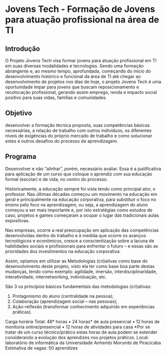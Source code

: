 # Jovens Tech - Formação de Jovens para atuação profissional na área de TI
## Introdução
O Projeto Jovens Tech visa formar jovens para atuação profissional em TI em suas diversas modalidades e tecnologias. Sendo uma formação abrangente e, ao mesmo tempo, aprofundada, começando do ínício do desenvolvimento histórico e funcional da área de TI até chegar ao desenvolvimento de projetos nos dias de hoje, o projeto Jovens Tech é uma oportunidade ímpar para jovens que buscam reposicionamento e recolocação profissional, gerando assim emprego, renda e impacto social positivo para suas vidas, famílias e comunidades.

## Objetivo
desenvolver a formação técnica proposta, suas competências básicas necessárias, a relação de trabalho com outros indivíduos, os diferentes níveis de exigências do próprio mercado de trabalho e como solucionar estes e outros desafios do processo de aprendizagem.

## Programa
Desenvolver e não “alinhar”, porém, necessário avaliar. Essa é a justificativa para aplicação de um curso que coloque o aprendiz com sua educação formal (escolar) e de vida, no centro do processo.

Historicamente, a educação sempre foi vista tendo como principal ator, o professor. Nas últimas décadas começou um movimento na educação em geral e principalmente na educação corporativa, para substituir o foco no ensino pelo foco na aprendizagem, ou seja, a aprendizagem do aluno começou a ser mais importante e, por isto estratégias como estudos de caso, projetos e games começaram a ocupar o lugar das tradicionais aulas expositivas. 

Nas empresas, ocorre a real preocupação em aplicação das competências desenvolvidas dentro do trabalho e à medida que ocorre os avanços tecnológicos e econômicos, cresce a conscientização sobre a lacuna de habilidades sociais e profissionais para enfrentar o futuro – e essas são as prioridades dos investimentos na educação corporativa.

Assim, optamos em utilizar as Metodologias (cri)ativas como base do desenvolvimento deste projeto, visto ela ter como base boa parte destas mudanças, tendo como exemplo: agilidade, imersão, interdisciplinaridade, interatividade, internetworking, individuação, etc.

São 3 os princípios básicos fundamentais das metodologias (cri)ativas:
1) Protagonismo do aluno (centralidade na pessoa);
2) Colaboração (aprendizagem social – nas pessoas);
3) Ação-reflexão (transformar conhecimento adquirido em experiências práticas).

Carga horária Total: 48* horas
•	24 horas* de aula presencial
•	12 horas de monitoria online/presencial
•	12 horas de atividades para casa
*Por se tratar de um curso técnico/prático estas horas de aula podem se estender considerando a evolução dos aprendizes nos projetos práticos.
Local: laboratório de informática da Universidade Anhembi Morumbi de Piracicaba
Estimativa de vagas: 50 aprendizes
